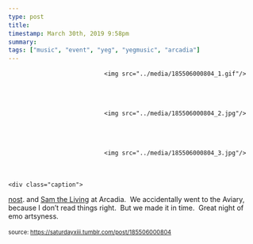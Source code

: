 ```yaml
---
type: post
title: 
timestamp: March 30th, 2019 9:58pm
summary: 
tags: ["music", "event", "yeg", "yegmusic", "arcadia"]
---
```



                               <img src="../media/185506000804_1.gif"/>
                           

                                                                                                                           

                               <img src="../media/185506000804_2.jpg"/>
                           

                                                                                                                           

                               <img src="../media/185506000804_3.jpg"/>
                           

                                                                                                                      <div class="caption">
<a href="https://abandcallednost.bandcamp.com" target="_blank">nost</a>. and <a href="https://abandcallednost.bandcamp.com" target="_blank">Sam the Living</a> at Arcadia.  We accidentally went to the Aviary, because I don’t read things right.  But we made it in time.  Great night of emo artsyness.
 
                                    
                
                
                
                
                                
<small>source: https://saturdayxiii.tumblr.com/post/185506000804</small>